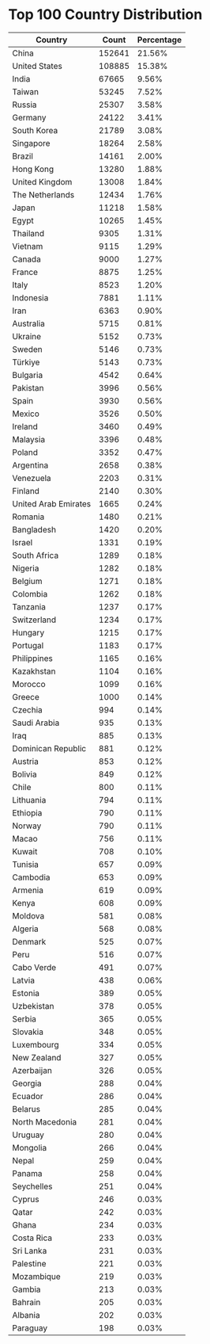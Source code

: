 # Top 100 Country Distribution
| Country | Count | Percentage |
|----|----|----|
| China | 152641 | 21.56% |
| United States | 108885 | 15.38% |
| India | 67665 | 9.56% |
| Taiwan | 53245 | 7.52% |
| Russia | 25307 | 3.58% |
| Germany | 24122 | 3.41% |
| South Korea | 21789 | 3.08% |
| Singapore | 18264 | 2.58% |
| Brazil | 14161 | 2.00% |
| Hong Kong | 13280 | 1.88% |
| United Kingdom | 13008 | 1.84% |
| The Netherlands | 12434 | 1.76% |
| Japan | 11218 | 1.58% |
| Egypt | 10265 | 1.45% |
| Thailand | 9305 | 1.31% |
| Vietnam | 9115 | 1.29% |
| Canada | 9000 | 1.27% |
| France | 8875 | 1.25% |
| Italy | 8523 | 1.20% |
| Indonesia | 7881 | 1.11% |
| Iran | 6363 | 0.90% |
| Australia | 5715 | 0.81% |
| Ukraine | 5152 | 0.73% |
| Sweden | 5146 | 0.73% |
| Türkiye | 5143 | 0.73% |
| Bulgaria | 4542 | 0.64% |
| Pakistan | 3996 | 0.56% |
| Spain | 3930 | 0.56% |
| Mexico | 3526 | 0.50% |
| Ireland | 3460 | 0.49% |
| Malaysia | 3396 | 0.48% |
| Poland | 3352 | 0.47% |
| Argentina | 2658 | 0.38% |
| Venezuela | 2203 | 0.31% |
| Finland | 2140 | 0.30% |
| United Arab Emirates | 1665 | 0.24% |
| Romania | 1480 | 0.21% |
| Bangladesh | 1420 | 0.20% |
| Israel | 1331 | 0.19% |
| South Africa | 1289 | 0.18% |
| Nigeria | 1282 | 0.18% |
| Belgium | 1271 | 0.18% |
| Colombia | 1262 | 0.18% |
| Tanzania | 1237 | 0.17% |
| Switzerland | 1234 | 0.17% |
| Hungary | 1215 | 0.17% |
| Portugal | 1183 | 0.17% |
| Philippines | 1165 | 0.16% |
| Kazakhstan | 1104 | 0.16% |
| Morocco | 1099 | 0.16% |
| Greece | 1000 | 0.14% |
| Czechia | 994 | 0.14% |
| Saudi Arabia | 935 | 0.13% |
| Iraq | 885 | 0.13% |
| Dominican Republic | 881 | 0.12% |
| Austria | 853 | 0.12% |
| Bolivia | 849 | 0.12% |
| Chile | 800 | 0.11% |
| Lithuania | 794 | 0.11% |
| Ethiopia | 790 | 0.11% |
| Norway | 790 | 0.11% |
| Macao | 756 | 0.11% |
| Kuwait | 708 | 0.10% |
| Tunisia | 657 | 0.09% |
| Cambodia | 653 | 0.09% |
| Armenia | 619 | 0.09% |
| Kenya | 608 | 0.09% |
| Moldova | 581 | 0.08% |
| Algeria | 568 | 0.08% |
| Denmark | 525 | 0.07% |
| Peru | 516 | 0.07% |
| Cabo Verde | 491 | 0.07% |
| Latvia | 438 | 0.06% |
| Estonia | 389 | 0.05% |
| Uzbekistan | 378 | 0.05% |
| Serbia | 365 | 0.05% |
| Slovakia | 348 | 0.05% |
| Luxembourg | 334 | 0.05% |
| New Zealand | 327 | 0.05% |
| Azerbaijan | 326 | 0.05% |
| Georgia | 288 | 0.04% |
| Ecuador | 286 | 0.04% |
| Belarus | 285 | 0.04% |
| North Macedonia | 281 | 0.04% |
| Uruguay | 280 | 0.04% |
| Mongolia | 266 | 0.04% |
| Nepal | 259 | 0.04% |
| Panama | 258 | 0.04% |
| Seychelles | 251 | 0.04% |
| Cyprus | 246 | 0.03% |
| Qatar | 242 | 0.03% |
| Ghana | 234 | 0.03% |
| Costa Rica | 233 | 0.03% |
| Sri Lanka | 231 | 0.03% |
| Palestine | 221 | 0.03% |
| Mozambique | 219 | 0.03% |
| Gambia | 213 | 0.03% |
| Bahrain | 205 | 0.03% |
| Albania | 202 | 0.03% |
| Paraguay | 198 | 0.03% |

